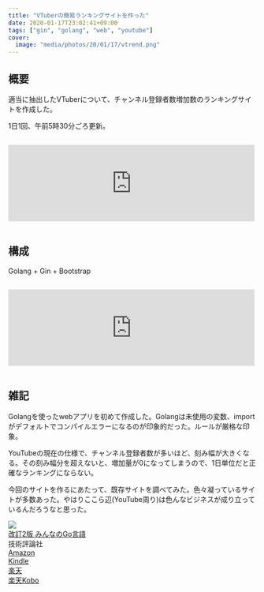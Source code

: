 ```yaml
---
title: "VTuberの簡易ランキングサイトを作った"
date: 2020-01-17T23:02:41+09:00
tags: ["gin", "golang", "web", "youtube"]
cover:
  image: "media/photos/20/01/17/vtrend.png"
---
```


## 概要

適当に抽出したVTuberについて、チャンネル登録者数増加数のランキングサイトを作成した。

1日1回、午前5時30分ごろ更新。

<iframe class="hatenablogcard" style="width:100%;height:155px;margin:15px 0;max-width:500px;" title="Vtrend" src="https://hatenablog-parts.com/embed?url=https://vtrend.info/" frameborder="0" scrolling="no"></iframe>

## 構成

Golang + Gin + Bootstrap

<iframe class="hatenablogcard" style="width:100%;height:155px;margin:15px 0;max-width:500px;" title="kouya17/Vtrend: Show VTuber Trending (web app)" src="https://hatenablog-parts.com/embed?url=https://github.com/kouya17/Vtrend" frameborder="0" scrolling="no"></iframe>

## 雑記

Golangを使ったwebアプリを初めて作成した。Golangは未使用の変数、importがデフォルトでコンパイルエラーになるのが印象的だった。ルールが厳格な印象。

YouTubeの現在の仕様で、チャンネル登録者数が多いほど、刻み幅が大きくなる。その刻み幅分を超えないと、増加量が0になってしまうので、1日単位だと正確なランキングにならない。

今回のサイトを作るにあたって、既存サイトを調べてみた。色々凝っているサイトが多数あった。やはりここら辺(YouTube周り)は色んなビジネスが成り立っているんだろうなと思った。

<div class="kattene">
    <div class="kattene__imgpart"><a target="_blank" rel="noopener" href="https://www.amazon.co.jp/gp/product/B07VPSXF6N/ref=as_li_tl?ie=UTF8&camp=247&creative=1211&creativeASIN=B07VPSXF6N&linkCode=as2&tag=kouya17-22&linkId=c7ca6a28ea1eda6677c8cbbf73882a27"><img src="https://ws-fe.amazon-adsystem.com/widgets/q?_encoding=UTF8&MarketPlace=JP&ASIN=B07VPSXF6N&ServiceVersion=20070822&ID=AsinImage&WS=1&Format=_SL160_&tag=kouya17-22"></a></div>
    <div class="kattene__infopart">
      <div class="kattene__title"><a target="_blank" rel="noopener" href="https://www.amazon.co.jp/gp/product/B07VPSXF6N/ref=as_li_tl?ie=UTF8&camp=247&creative=1211&creativeASIN=B07VPSXF6N&linkCode=as2&tag=kouya17-22&linkId=c7ca6a28ea1eda6677c8cbbf73882a27">改訂2版 みんなのGo言語</a></div>
      <div class="kattene__description">技術評論社</div>
      <div class="kattene__btns __four">
        <div><a class="kattene__btn __orange" target="_blank" rel="noopener" href="https://www.amazon.co.jp/gp/product/4297107279/ref=as_li_tl?ie=UTF8&camp=247&creative=1211&creativeASIN=4297107279&linkCode=as2&tag=kouya17-22&linkId=702aa4fe40d71da238529a7bd7b54e85">Amazon</a></div>
        <div><a class="kattene__btn __blue" target="_blank" rel="noopener" href="https://www.amazon.co.jp/gp/product/B07VPSXF6N/ref=as_li_tl?ie=UTF8&camp=247&creative=1211&creativeASIN=B07VPSXF6N&linkCode=as2&tag=kouya17-22&linkId=c7ca6a28ea1eda6677c8cbbf73882a27">Kindle</a></div>
        <div><a class="kattene__btn __red" target="_blank" rel="noopener" href="https://hb.afl.rakuten.co.jp/ichiba/1585b2d3.e3af76f2.1585b2d4.494d3f80/?pc=https%3A%2F%2Fitem.rakuten.co.jp%2Fbook%2F15956516%2F&link_type=hybrid_url&ut=eyJwYWdlIjoiaXRlbSIsInR5cGUiOiJoeWJyaWRfdXJsIiwic2l6ZSI6IjI0MHgyNDAiLCJuYW0iOjEsIm5hbXAiOiJyaWdodCIsImNvbSI6MSwiY29tcCI6ImxlZnQiLCJwcmljZSI6MSwiYm9yIjoxLCJjb2wiOjAsImJidG4iOjEsInByb2QiOjB9">楽天</a></div>
        <div><a class="kattene__btn __green" target="_blank" rel="noopener" href="https://hb.afl.rakuten.co.jp/ichiba/1592b466.7f5ea7c8.1592b467.70471b78/?pc=https%3A%2F%2Fitem.rakuten.co.jp%2Frakutenkobo-ebooks%2Fc0b6c41fbeb93c249255eb90dfa5571b%2F&link_type=hybrid_url&ut=eyJwYWdlIjoiaXRlbSIsInR5cGUiOiJoeWJyaWRfdXJsIiwic2l6ZSI6IjI0MHgyNDAiLCJuYW0iOjEsIm5hbXAiOiJyaWdodCIsImNvbSI6MSwiY29tcCI6ImxlZnQiLCJwcmljZSI6MSwiYm9yIjoxLCJjb2wiOjAsImJidG4iOjEsInByb2QiOjB9">楽天Kobo</a></div>
      </div>
    </div>
</div>